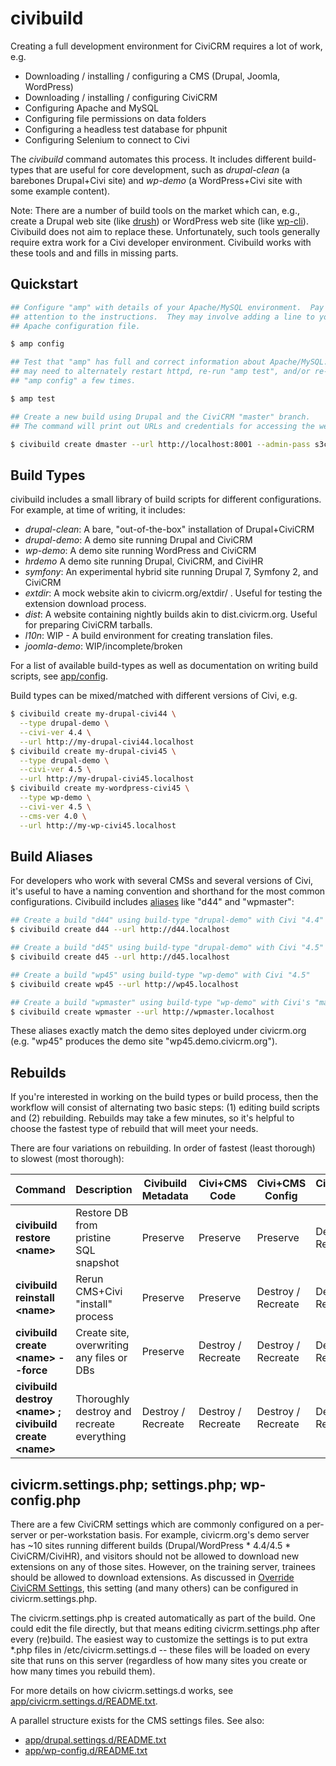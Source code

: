 # civibuild

Creating a full development environment for CiviCRM requires a lot of work, e.g.

 * Downloading / installing / configuring a CMS (Drupal, Joomla, WordPress)
 * Downloading / installing / configuring CiviCRM
 * Configuring Apache and MySQL
 * Configuring file permissions on data folders
 * Configuring a headless test database for phpunit
 * Configuring Selenium to connect to Civi

The *civibuild* command automates this process. It includes different
build-types that are useful for core development, such as *drupal-clean* (a
barebones Drupal+Civi site) and *wp-demo* (a WordPress+Civi site with some
example content).

Note: There are a number of build tools on the market which can, e.g.,
create a Drupal web site (like [drush](http://drush.ws/)) or WordPress web
site (like [wp-cli](http://wp-cli.org/)).  Civibuild does not aim to replace
these.  Unfortunately, such tools generally require extra work for a Civi
developer environment.  Civibuild works with these tools and and fills
in missing parts.

## Quickstart

```bash
## Configure "amp" with details of your Apache/MySQL environment.  Pay close
## attention to the instructions.  They may involve adding a line to your
## Apache configuration file.

$ amp config

## Test that "amp" has full and correct information about Apache/MySQL.  You
## may need to alternately restart httpd, re-run "amp test", and/or re-run
## "amp config" a few times.

$ amp test

## Create a new build using Drupal and the CiviCRM "master" branch.
## The command will print out URLs and credentials for accessing the website.

$ civibuild create dmaster --url http://localhost:8001 --admin-pass s3cr3t
```

## Build Types

civibuild includes a small library of build scripts for different
configurations.  For example, at time of writing, it includes:

 * *drupal-clean*: A bare, "out-of-the-box" installation of Drupal+CiviCRM
 * *drupal-demo*: A demo site running Drupal and CiviCRM
 * *wp-demo*: A demo site running WordPress and CiviCRM
 * *hrdemo* A demo site running Drupal, CiviCRM, and CiviHR
 * *symfony*: An experimental hybrid site running Drupal 7, Symfony 2, and CiviCRM
 * *extdir*: A mock website akin to civicrm.org/extdir/ . Useful for testing the extension download process.
 * *dist*: A website containing nightly builds akin to dist.civicrm.org. Useful for preparing CiviCRM tarballs.
 * *l10n*: WIP - A build environment for creating translation files.
 * *joomla-demo*: WIP/incomplete/broken

For a list of available build-types as well as documentation on writing build scripts,
see [app/config](/app/config).

Build types can be mixed/matched with different versions of Civi, e.g.

```bash
$ civibuild create my-drupal-civi44 \
  --type drupal-demo \
  --civi-ver 4.4 \
  --url http://my-drupal-civi44.localhost
$ civibuild create my-drupal-civi45 \
  --type drupal-demo \
  --civi-ver 4.5 \
  --url http://my-drupal-civi45.localhost
$ civibuild create my-wordpress-civi45 \
  --type wp-demo \
  --civi-ver 4.5 \
  --cms-ver 4.0 \
  --url http://my-wp-civi45.localhost
```

## Build Aliases

For developers who work with several CMSs and several versions of Civi, it's
useful to have a naming convention and shorthand for the most common
configurations.  Civibuild includes [aliases](../src/civibuild.aliases.sh)
like "d44" and "wpmaster":

```bash
## Create a build "d44" using build-type "drupal-demo" with Civi "4.4"
$ civibuild create d44 --url http://d44.localhost

## Create a build "d45" using build-type "drupal-demo" with Civi "4.5"
$ civibuild create d45 --url http://d45.localhost

## Create a build "wp45" using build-type "wp-demo" with Civi "4.5"
$ civibuild create wp45 --url http://wp45.localhost

## Create a build "wpmaster" using build-type "wp-demo" with Civi's "master" branch
$ civibuild create wpmaster --url http://wpmaster.localhost
```

These aliases exactly match the demo sites deployed under civicrm.org (e.g.
"wp45" produces the demo site "wp45.demo.civicrm.org").

## Rebuilds

If you're interested in working on the build types or build process, then the workflow will consist of alternating two basic steps: (1) editing build scripts and (2) rebuilding. Rebuilds may take a few minutes, so it's helpful to choose the fastest type of rebuild that will meet your needs.

There are four variations on rebuilding. In order of fastest (least thorough) to slowest (most thorough):

<table>
  <thead>
  <tr>
    <th>Command</th>
    <th>Description</th>
    <th>Civibuild Metadata</th>
    <th>Civi+CMS Code</th>
    <th>Civi+CMS Config</th>
    <th>Civi+CMS DB</th>
  </tr>
  </thead>
  <tbody>
  <tr>
    <td><b>civibuild restore &lt;name&gt;</b></td>
    <td>Restore DB from pristine SQL snapshot</td>
    <td>Preserve</td>
    <td>Preserve</td>
    <td>Preserve</td>
    <td>Destroy / Recreate</td>
  </tr>
  <tr>
    <td><b>civibuild reinstall &lt;name&gt;</b></td>
    <td>Rerun CMS+Civi "install" process</td>
    <td>Preserve</td>
    <td>Preserve</td>
    <td>Destroy / Recreate</td>
    <td>Destroy / Recreate</td>
  </tr>
  <tr>
    <td><b>civibuild create &lt;name&gt; --force</b></td>
    <td>Create site, overwriting any files or DBs</td>
    <td>Preserve</td>
    <td>Destroy / Recreate</td>
    <td>Destroy / Recreate</td>
    <td>Destroy / Recreate</td>
  </tr>
  <tr>
    <td><b>civibuild destroy &lt;name&gt; ; civibuild create &lt;name&gt;</b></td>
    <td>Thoroughly destroy and recreate everything</td>
    <td>Destroy / Recreate</td>
    <td>Destroy / Recreate</td>
    <td>Destroy / Recreate</td>
    <td>Destroy / Recreate</td>
  </tr>
  </tbody>
</table>

## civicrm.settings.php; settings.php; wp-config.php

There are a few CiviCRM settings which are commonly configured on a per-server
or per-workstation basis. For example, civicrm.org's demo server has ~10
sites running different builds (Drupal/WordPress * 4.4/4.5 * CiviCRM/CiviHR),
and visitors should not be allowed to download new extensions on any of those
sites. However, on the training server, trainees should be allowed to download
extensions. As discussed in
[Override CiviCRM Settings](wiki.civicrm.org/confluence/display/CRMDOC/Override+CiviCRM+Settings),
this setting (and many others) can be configured in civicrm.settings.php.

The civicrm.settings.php is created automatically as part of the build. One
could edit the file directly, but that means editing civicrm.settings.php
after every (re)build. The easiest way to customize the settings is to put
extra *.php files in /etc/civicrm.settings.d -- these files will be loaded
on every site that runs on this server (regardless of how many sites you
create or how many times you rebuild them).

For more details on how civicrm.settings.d works, see [app/civicrm.settings.d/README.txt](/app/civicrm.settings.d/README.txt).

A parallel structure exists for the CMS settings files. See also:
 * [app/drupal.settings.d/README.txt](/app/drupal.settings.d/README.txt)
 * [app/wp-config.d/README.txt](/app/wp-config.d/README.txt)
